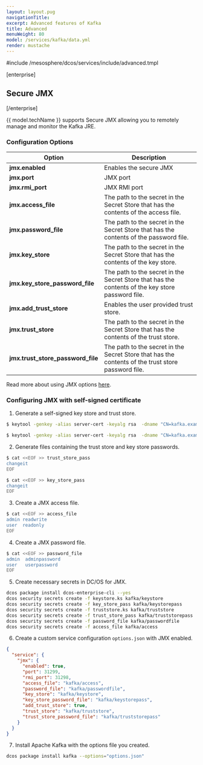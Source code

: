 ```yaml
---
layout: layout.pug
navigationTitle:
excerpt: Advanced features of Kafka
title: Advanced
menuWeight: 80
model: /services/kafka/data.yml
render: mustache
---
```


#include /mesosphere/dcos/services/include/advanced.tmpl

[enterprise]
## Secure JMX
[/enterprise]

{{ model.techName }} supports Secure JMX allowing you to remotely manage and monitor the Kafka JRE.

### Configuration Options

| Option | Description |
|----------------------|-------------|
| **jmx.enabled** | Enables the secure JMX |
| **jmx.port** | JMX port |
| **jmx.rmi_port** | JMX RMI port |
| **jmx.access_file** | The path to the secret in the Secret Store that has the contents of the access file. |
| **jmx.password_file** | The path to the secret in the Secret Store that has the contents of the password file. |
| **jmx.key_store** | The path to the secret in the Secret Store that has the contents of the key store. |
| **jmx.key_store_password_file** | The path to the secret in the Secret Store that has the contents of the key store password file. |
| **jmx.add_trust_store** | Enables the user provided trust store. |
|**jmx.trust_store** | The path to the secret in the Secret Store that has the contents of the trust store. |
|**jmx.trust_store_password_file** | The path to the secret in the Secret Store that has the contents of the trust store password file. |

Read more about using JMX options <a href="https://docs.oracle.com/javadb/10.10.1.2/adminguide/radminjmxenablepwdssl.html">here</a>.

### Configuring JMX with self-signed certificate

1. Generate a self-signed key store and trust store.

  ```bash
  $ keytool -genkey -alias server-cert -keyalg rsa  -dname "CN=kafka.example.com,O=Example Company,C=US"  -keystore keystore.ks -storetype JKS -storepass changeit -keypass changeit
  ```

  ```bash
  $ keytool -genkey -alias server-cert -keyalg rsa  -dname "CN=kafka.example.com,O=Example Company,C=US"  -keystore truststore.ks -storetype JKS -storepass changeit -keypass changeit
  ```

2. Generate files containing the trust store and key store passwords.

  ```bash
  $ cat <<EOF >> trust_store_pass
  changeit
  EOF
  ```

  ```bash
  $ cat <<EOF >> key_store_pass
  changeit
  EOF
  ```

3. Create a JMX access file.

  ```bash
  $ cat <<EOF >> access_file
  admin readwrite
  user  readonly
  EOF
  ```

4. Create a JMX password file.

  ```bash
  $ cat <<EOF >> password_file
  admin  adminpassword
  user   userpassword
  EOF
  ```

5. Create necessary secrets in DC/OS for JMX.

  ```bash
  dcos package install dcos-enterprise-cli --yes
  dcos security secrets create -f keystore.ks kafka/keystore
  dcos security secrets create -f key_store_pass kafka/keystorepass
  dcos security secrets create -f truststore.ks kafka/truststore
  dcos security secrets create -f trust_store_pass kafka/truststorepass
  dcos security secrets create -f password_file kafka/passwordfile
  dcos security secrets create -f access_file kafka/access
  ```

6. Create a custom service configuration `options.json` with JMX enabled.

  ```json
  {
    "service": {
      "jmx": {
        "enabled": true,
        "port": 31299,
        "rmi_port": 31298,
        "access_file": "kafka/access",
        "password_file": "kafka/passwordfile",
        "key_store": "kafka/keystore",
        "key_store_password_file": "kafka/keystorepass",
        "add_trust_store": true,
        "trust_store": "kafka/truststore",
        "trust_store_password_file": "kafka/truststorepass"
      }
    }
  }
  ```

7. Install Apache Kafka with the options file you created.

  ```bash
  dcos package install kafka --options="options.json"
  ```

